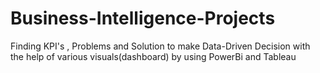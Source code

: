 # Business-Intelligence-Projects
Finding KPI's , Problems and Solution to make Data-Driven Decision  with the help of  various visuals(dashboard)   by using PowerBi  and Tableau

